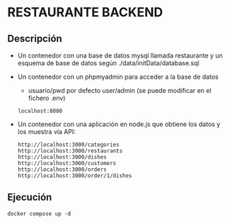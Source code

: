 # RESTAURANTE BACKEND

## Descripción

- Un contenedor con una base de datos mysql llamada restaurante y un esquema de base de datos según ./data/initData/database.sql
- Un contenedor con un phpmyadmin para acceder a la base de datos
  - usuario/pwd por defecto user/admin (se puede modificar en el fichero .env)
  ```
  localhost:8080
  ```

- Un contenedor con una aplicación en node.js que obtiene los datos y los muestra vía API:

  ```
  http://localhost:3000/categories
  http://localhost:3000/restaurants
  http://localhost:3000/dishes
  http://localhost:3000/customers
  http://localhost:3000/orders
  http://localhost:3000/order/1/dishes

  ```

## Ejecución

```
docker compose up -d
```
